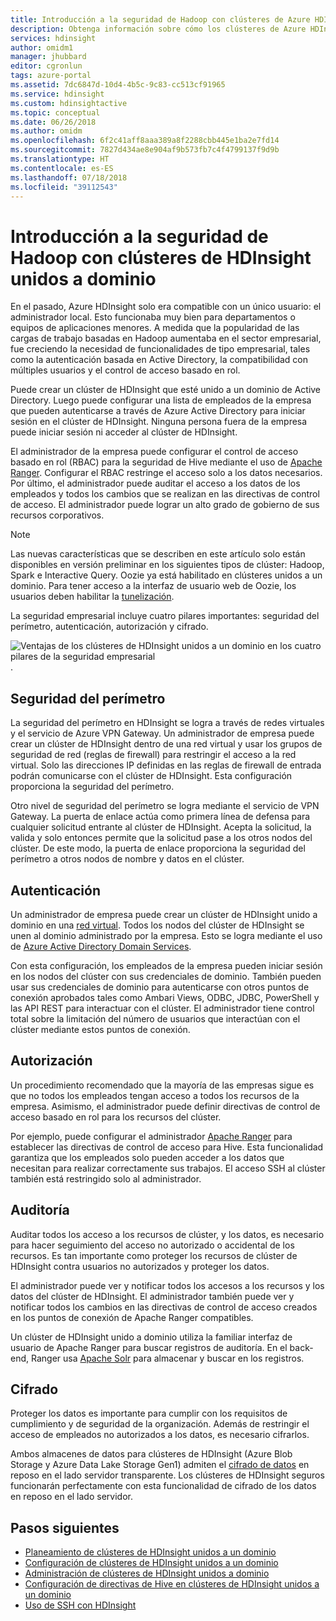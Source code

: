 ```yaml
---
title: Introducción a la seguridad de Hadoop con clústeres de Azure HDInsight unidos a un dominio
description: Obtenga información sobre cómo los clústeres de Azure HDInsight unidos a un dominio son compatibles con los cuatro pilares de la seguridad empresarial.
services: hdinsight
author: omidm1
manager: jhubbard
editor: cgronlun
tags: azure-portal
ms.assetid: 7dc6847d-10d4-4b5c-9c83-cc513cf91965
ms.service: hdinsight
ms.custom: hdinsightactive
ms.topic: conceptual
ms.date: 06/26/2018
ms.author: omidm
ms.openlocfilehash: 6f2c41aff8aaa389a8f2288cbb445e1ba2e7fd14
ms.sourcegitcommit: 7827d434ae8e904af9b573fb7c4f4799137f9d9b
ms.translationtype: HT
ms.contentlocale: es-ES
ms.lasthandoff: 07/18/2018
ms.locfileid: "39112543"
---
```

# <a name="an-introduction-to-hadoop-security-with-domain-joined-hdinsight-clusters"></a>Introducción a la seguridad de Hadoop con clústeres de HDInsight unidos a dominio

En el pasado, Azure HDInsight solo era compatible con un único usuario: el administrador local. Esto funcionaba muy bien para departamentos o equipos de aplicaciones menores. A medida que la popularidad de las cargas de trabajo basadas en Hadoop aumentaba en el sector empresarial, fue creciendo la necesidad de funcionalidades de tipo empresarial, tales como la autenticación basada en Active Directory, la compatibilidad con múltiples usuarios y el control de acceso basado en rol. 

Puede crear un clúster de HDInsight que esté unido a un dominio de Active Directory. Luego puede configurar una lista de empleados de la empresa que pueden autenticarse a través de Azure Active Directory para iniciar sesión en el clúster de HDInsight. Ninguna persona fuera de la empresa puede iniciar sesión ni acceder al clúster de HDInsight. 

El administrador de la empresa puede configurar el control de acceso basado en rol (RBAC) para la seguridad de Hive mediante el uso de [Apache Ranger](http://hortonworks.com/apache/ranger/). Configurar el RBAC restringe el acceso solo a los datos necesarios. Por último, el administrador puede auditar el acceso a los datos de los empleados y todos los cambios que se realizan en las directivas de control de acceso. El administrador puede lograr un alto grado de gobierno de sus recursos corporativos.

> [!NOTE]
> Las nuevas características que se describen en este artículo solo están disponibles en versión preliminar en los siguientes tipos de clúster: Hadoop, Spark e Interactive Query. Oozie ya está habilitado en clústeres unidos a un dominio. Para tener acceso a la interfaz de usuario web de Oozie, los usuarios deben habilitar la [tunelización](../hdinsight-linux-ambari-ssh-tunnel.md).

La seguridad empresarial incluye cuatro pilares importantes: seguridad del perímetro, autenticación, autorización y cifrado.

![Ventajas de los clústeres de HDInsight unidos a un dominio en los cuatro pilares de la seguridad empresarial](./media/apache-domain-joined-introduction/hdinsight-domain-joined-four-pillars.png).

## <a name="perimeter-security"></a>Seguridad del perímetro
La seguridad del perímetro en HDInsight se logra a través de redes virtuales y el servicio de Azure VPN Gateway. Un administrador de empresa puede crear un clúster de HDInsight dentro de una red virtual y usar los grupos de seguridad de red (reglas de firewall) para restringir el acceso a la red virtual. Solo las direcciones IP definidas en las reglas de firewall de entrada podrán comunicarse con el clúster de HDInsight. Esta configuración proporciona la seguridad del perímetro.

Otro nivel de seguridad del perímetro se logra mediante el servicio de VPN Gateway. La puerta de enlace actúa como primera línea de defensa para cualquier solicitud entrante al clúster de HDInsight. Acepta la solicitud, la valida y solo entonces permite que la solicitud pase a los otros nodos del clúster. De este modo, la puerta de enlace proporciona la seguridad del perímetro a otros nodos de nombre y datos en el clúster.

## <a name="authentication"></a>Autenticación
Un administrador de empresa puede crear un clúster de HDInsight unido a dominio en una [red virtual](https://azure.microsoft.com/services/virtual-network/). Todos los nodos del clúster de HDInsight se unen al dominio administrado por la empresa. Esto se logra mediante el uso de [Azure Active Directory Domain Services](../../active-directory-domain-services/active-directory-ds-overview.md). 

Con esta configuración, los empleados de la empresa pueden iniciar sesión en los nodos del clúster con sus credenciales de dominio. También pueden usar sus credenciales de dominio para autenticarse con otros puntos de conexión aprobados tales como Ambari Views, ODBC, JDBC, PowerShell y las API REST para interactuar con el clúster. El administrador tiene control total sobre la limitación del número de usuarios que interactúan con el clúster mediante estos puntos de conexión.

## <a name="authorization"></a>Autorización
Un procedimiento recomendado que la mayoría de las empresas sigue es que no todos los empleados tengan acceso a todos los recursos de la empresa. Asimismo, el administrador puede definir directivas de control de acceso basado en rol para los recursos del clúster. 

Por ejemplo, puede configurar el administrador [Apache Ranger](http://hortonworks.com/apache/ranger/) para establecer las directivas de control de acceso para Hive. Esta funcionalidad garantiza que los empleados solo pueden acceder a los datos que necesitan para realizar correctamente sus trabajos. El acceso SSH al clúster también está restringido solo al administrador.

## <a name="auditing"></a>Auditoría
Auditar todos los acceso a los recursos de clúster, y los datos, es necesario para hacer seguimiento del acceso no autorizado o accidental de los recursos. Es tan importante como proteger los recursos de clúster de HDInsight contra usuarios no autorizados y proteger los datos. 

El administrador puede ver y notificar todos los accesos a los recursos y los datos del clúster de HDInsight. El administrador también puede ver y notificar todos los cambios en las directivas de control de acceso creados en los puntos de conexión de Apache Ranger compatibles. 

Un clúster de HDInsight unido a dominio utiliza la familiar interfaz de usuario de Apache Ranger para buscar registros de auditoría. En el back-end, Ranger usa [Apache Solr](http://hortonworks.com/apache/solr/) para almacenar y buscar en los registros.

## <a name="encryption"></a>Cifrado
Proteger los datos es importante para cumplir con los requisitos de cumplimiento y de seguridad de la organización. Además de restringir el acceso de empleados no autorizados a los datos, es necesario cifrarlos. 

Ambos almacenes de datos para clústeres de HDInsight (Azure Blob Storage y Azure Data Lake Storage Gen1) admiten el [cifrado de datos](../../storage/common/storage-service-encryption.md) en reposo en el lado servidor transparente. Los clústeres de HDInsight seguros funcionarán perfectamente con esta funcionalidad de cifrado de los datos en reposo en el lado servidor.

## <a name="next-steps"></a>Pasos siguientes
* [Planeamiento de clústeres de HDInsight unidos a un dominio](apache-domain-joined-architecture.md)
* [Configuración de clústeres de HDInsight unidos a un dominio](apache-domain-joined-configure.md)
* [Administración de clústeres de HDInsight unidos a dominio](apache-domain-joined-manage.md)
* [Configuración de directivas de Hive en clústeres de HDInsight unidos a un dominio](apache-domain-joined-run-hive.md)
* [Uso de SSH con HDInsight](../hdinsight-hadoop-linux-use-ssh-unix.md#domainjoined)

